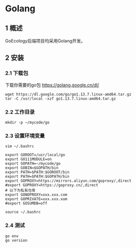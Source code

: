 # Golang

## 1 概述

GoEcology后端项目均采用Golang开发。

## 2 安装

### 2.1 下载包

下载你需要的go包 https://golang.google.cn/dl/

```
wget https://dl.google.com/go/go1.13.7.linux-amd64.tar.gz
tar -C /usr/local -xzf go1.13.7.linux-amd64.tar.gz
```

### 2.2 工作目录

```
mkdir -p ~/mycode/go
```

### 2.3 设置环境变量 

```
vim ~/.bashrc

export GOROOT=/usr/local/go
export GO111MODULE=on
export GOPATH=~/mycode/go
export GOBIN=$GOPATH/bin
export PATH=$PATH:$GOROOT/bin
export PATH=$PATH:$GOPATH/bin
export GOPROXY=https://mirrors.aliyun.com/goproxy/,direct
#export GOPROXY=https://goproxy.cn/,direct
# 以下为私有仓库
export GONOPROXY=xxx.xxx.com
export GOPRIVATE=xxx.xxx.xom
#export GOSUMDB=off

source ~/.bashrc
```

### 2.4 测试

```
go env
go version
```



